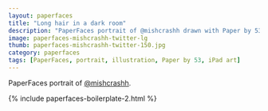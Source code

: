 ```yaml
---
layout: paperfaces
title: "Long hair in a dark room"
description: "PaperFaces portrait of @mishcrashh drawn with Paper by 53 on an iPad."
image: paperfaces-mishcrashh-twitter-lg
thumb: paperfaces-mishcrashh-twitter-150.jpg
category: paperfaces
tags: [PaperFaces, portrait, illustration, Paper by 53, iPad art]
---
```


PaperFaces portrait of [@mishcrashh](http://twitter.com/mishcrashh).

{% include paperfaces-boilerplate-2.html %}